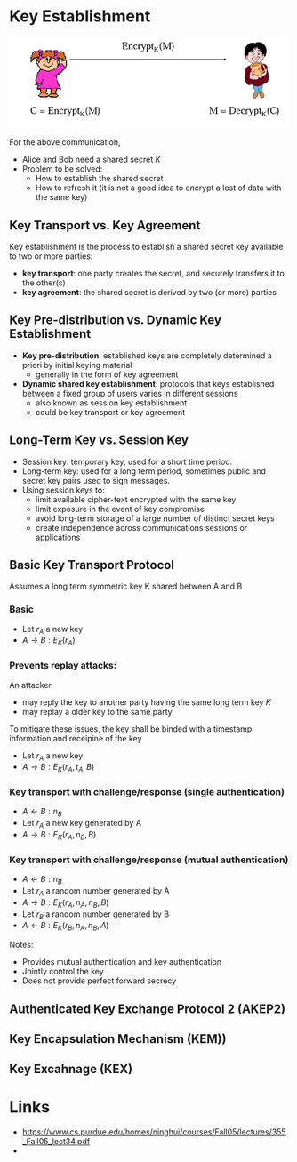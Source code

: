 # Key Establishment

![key establishment](image/key_establishment.png)

For the above communication,
- Alice and Bob need a shared secret $K$
- Problem to be solved:
  - How to establish the shared secret
  - How to refresh it (it is not a good idea to encrypt a lost of data with the same key)

## Key Transport vs. Key Agreement
Key establishment is the process to establish a shared secret key available to two or more parties:
- **key transport**: one party creates the secret, and securely transfers it to the other(s)
- **key agreement**: the shared secret is derived by two (or more) parties

## Key Pre-distribution vs. Dynamic Key Establishment

- **Key pre-distribution**: established keys are completely determined a priori by initial keying material
  - generally in the form of key agreement
- **Dynamic shared key establishment**: protocols that keys established between a fixed group of users varies in different sessions
  - also known as session key establishment
  - could be key transport or key agreement

## Long-Term Key vs. Session Key

- Session key: temporary key, used for a short time period. 
- Long-term key: used for a long term period, sometimes public and secret key pairs used to sign messages.
- Using session keys to: 
  - limit available cipher-text encrypted with the same key
  - limit exposure in the event of key compromise
  - avoid long-term storage of a large number of distinct secret keys
  - create independence across communications sessions or applications

## Basic Key Transport Protocol

Assumes a long term symmetric key K shared between A and B
###  Basic 
- Let $r_A$ a new key 
- $A \rightarrow B: E_K(r_A)$

### Prevents replay attacks:
An attacker 
- may reply the key to another party having the same long term key $K$
- may replay a older key to the same party

To mitigate these issues, the key shall be binded with a timestamp information and receipine of the key
- Let $r_A$ a new key 
- $A \rightarrow B: E_K(r_A, t_A, B)$

### Key transport with challenge/response (single authentication)
- $A \leftarrow B: n_B$
- Let $r_A$ a new key generated by A
- $A \rightarrow B: E_K(r_A, n_B, B)$

### Key transport with challenge/response (mutual authentication)
- $A \leftarrow B: n_B$
- Let $r_A$ a random number generated by A
- $A \rightarrow B: E_K(r_A, n_A, n_B, B)$
- Let $r_B$ a random number generated by B
- $A \leftarrow B: E_K(r_B, n_A, n_B, A)$

Notes:
- Provides mutual authentication and key authentication 
- Jointly control the key
- Does not provide perfect forward secrecy

## Authenticated Key Exchange Protocol 2 (AKEP2)

## Key Encapsulation Mechanism (KEM))

## Key Excahnage (KEX)

# Links
- https://www.cs.purdue.edu/homes/ninghui/courses/Fall05/lectures/355_Fall05_lect34.pdf
- 